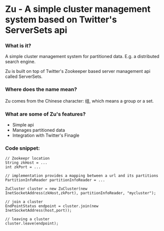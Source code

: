 # Zu - A simple cluster management system based on Twitter's ServerSets api

### What is it?

A simple cluster management system for partitioned data. E.g. a distributed search engine.

Zu is built on top of Twitter's Zookeeper based server management api called ServerSets.

### Where does the name mean?

Zu comes from the Chinese character: 组, which means a group or a set.

### What are some of Zu's features?

+ Simple api
+ Manages partitioned data
+ Integration with Twitter's Finagle

### Code snippet:

    // Zookeepr location
    String zkHost = ...
    int zkPort = ...

    // implementation provides a mapping between a url and its partitions
    PartitionInfoReader partitionInfoReader = ...

    ZuCluster cluster = new ZuCluster(new InetSocketAddress(zkHost,zkPort), partitionInfoReader, "mycluster");

    // join a cluster
    EndPointStatus endpoint = cluster.join(new InetSocketAddress(host,port));

    // leaving a cluster
    cluster.leave(endpoint);
